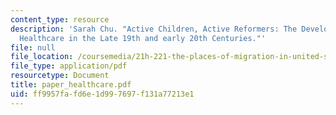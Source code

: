 ```yaml
---
content_type: resource
description: 'Sarah Chu. "Active Children, Active Reformers: The Development of Child
  Healthcare in the Late 19th and early 20th Centuries."'
file: null
file_location: /coursemedia/21h-221-the-places-of-migration-in-united-states-history-fall-2006/ff9957fafd6e1d997697f131a77213e1_paper_healthcare.pdf
file_type: application/pdf
resourcetype: Document
title: paper_healthcare.pdf
uid: ff9957fa-fd6e-1d99-7697-f131a77213e1
---
```

